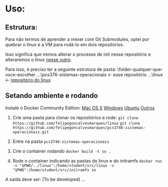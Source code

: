 # Uso:

## Estrutura:

Para não termos de aprender a mexer com Git Submodules, optei por quebrar o linux e a VM para rodá-lo em dois repositórios.

Isso significa que iremos alterar o processo de init nesse repositório e alteraremos o linux [nesse outro](https://github.com/felipegoncalvesmarques/linux).

Para isso, é preciso ter a seguinte estrutura de pasta:
\folder-qualquer-que-voce-escolher
...\pcs376-sistemas-operacionais <- esse repositório
...\linux <- [repositório do linux](https://github.com/felipegoncalvesmarques/linux)

## Setando ambiente e rodando

Instale o Docker Community Edition:
[Mac OS X](https://store.docker.com/editions/community/docker-ce-desktop-mac)
[Windows](https://store.docker.com/editions/community/docker-ce-desktop-windows)
[Ubuntu](https://store.docker.com/editions/community/docker-ce-server-ubuntu)
[Outros](https://www.docker.com/community-edition) 

1. Crie uma pasta para clonar os repositórios e rode:
`git clone https://github.com/felipegoncalvesmarques/linux`
`git clone https://github.com/felipegoncalvesmarques/pcs3746-sistemas-operacionais.git`

2. Entre na pasta `pcs3746-sistemas-operacionais`

3. Crie o container rodando `docker build -t so .`
4. Rode o container indicando as pastas do linux e do initramfs
`docker run -v "$PWD/../linux":/home/student/src/linux -v "$PWD":/home/student/src/initramfs so`

A saída deve ser:
(To be developed) ...